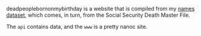 deadpeoplebornonmybirthday is a website that is compiled from my
[names dataset](https://github.com/tlevine/united-states-middlenames),
which comes, in turn, from the Social Security Death Master File.

The `api` contains data, and the `www` is a pretty nanoc site.
